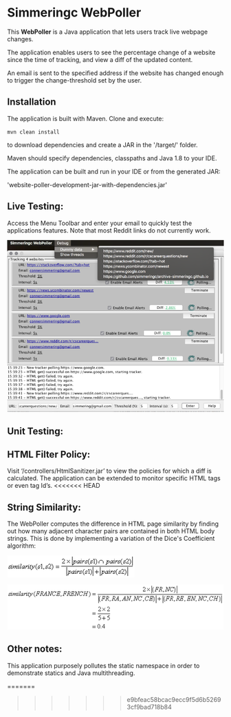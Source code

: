 # Simmeringc WebPoller

This **WebPoller** is a Java application that lets users track live webpage changes.

The application enables users to see the percentage change of a website since the time of tracking, and view a diff of the updated content.

An email is sent to the specified address if the website has changed enough to trigger the change-threshold set by the user.

## Installation

The application is built with Maven. Clone and execute:

```
mvn clean install
```

to download dependencies and create a JAR in the '/target/' folder.

Maven should specify dependencies, classpaths and Java 1.8 to your IDE.

The application can be built and run in your IDE or from the generated JAR:

'website-poller-development-jar-with-dependencies.jar'

## Live Testing:

Access the Menu Toolbar and enter your email to quickly test the applications features. Note that most Reddit links do not currently work.

![debug_menu](resources/readmeImages/debug_menu.png)

## Unit Testing: 

## HTML Filter Policy:

Visit ‘/controllers/HtmlSanitizer.jar’ to view the policies for which a diff is calculated. The application can be extended to monitor specific HTML tags or even tag Id’s.
<<<<<<< HEAD

## String Similarity:

The WebPoller computes the difference in HTML page similarity by finding out how many adjacent character pairs are contained in both HTML body strings. This is done by implementing a variation of the Dice's Coefficient algorithm:

![similarity_algorithm](resources/readmeImages/similarity_algorithm.png)

![similarity_proof](resources/readmeImages/similarity_proof.png)

## Other notes:

This application purposely pollutes the static namespace in order to demonstrate statics and Java multithreading. 

=======
>>>>>>> e9bfeac58bcac9ecc9f5d6b52693cf9bad718b84

